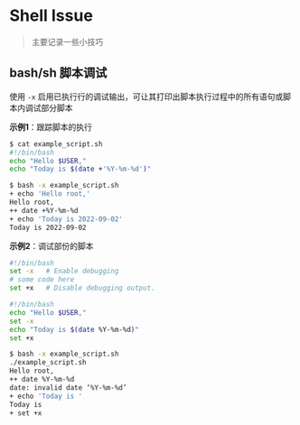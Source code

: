 # Shell Issue

> 主要记录一些小技巧

## bash/sh 脚本调试

使用 `-x` 启用已执行行的调试输出，可让其打印出脚本执行过程中的所有语句或脚本内调试部分脚本

**示例1**：跟踪脚本的执行

```bash
$ cat example_script.sh
#!/bin/bash
echo "Hello $USER,"
echo "Today is $(date +'%Y-%m-%d')"

$ bash -x example_script.sh 
+ echo 'Hello root,'
Hello root,
++ date +%Y-%m-%d
+ echo 'Today is 2022-09-02'
Today is 2022-09-02
```

**示例2**：调试部份的脚本

```bash
#!/bin/bash
set -x   # Enable debugging
# some code here
set +x   # Disable debugging output.

#!/bin/bash
echo "Hello $USER,"
set -x
echo "Today is $(date %Y-%m-%d)"
set +x

$ bash -x example_script.sh 
./example_script.sh 
Hello root,
++ date %Y-%m-%d
date: invalid date ‘%Y-%m-%d’
+ echo 'Today is '
Today is 
+ set +x
```

